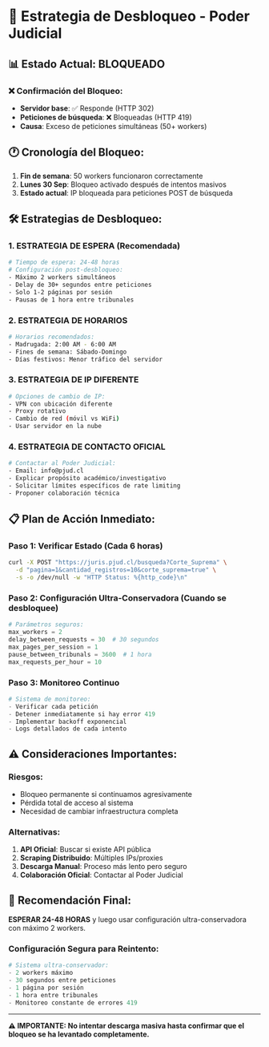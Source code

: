 # 🚨 Estrategia de Desbloqueo - Poder Judicial

## 📊 **Estado Actual: BLOQUEADO**

### ❌ **Confirmación del Bloqueo:**
- **Servidor base**: ✅ Responde (HTTP 302)
- **Peticiones de búsqueda**: ❌ Bloqueadas (HTTP 419)
- **Causa**: Exceso de peticiones simultáneas (50+ workers)

## 🕐 **Cronología del Bloqueo:**

1. **Fin de semana**: 50 workers funcionaron correctamente
2. **Lunes 30 Sep**: Bloqueo activado después de intentos masivos
3. **Estado actual**: IP bloqueada para peticiones POST de búsqueda

## 🛠️ **Estrategias de Desbloqueo:**

### **1. ESTRATEGIA DE ESPERA (Recomendada)**
```bash
# Tiempo de espera: 24-48 horas
# Configuración post-desbloqueo:
- Máximo 2 workers simultáneos
- Delay de 30+ segundos entre peticiones
- Solo 1-2 páginas por sesión
- Pausas de 1 hora entre tribunales
```

### **2. ESTRATEGIA DE HORARIOS**
```bash
# Horarios recomendados:
- Madrugada: 2:00 AM - 6:00 AM
- Fines de semana: Sábado-Domingo
- Días festivos: Menor tráfico del servidor
```

### **3. ESTRATEGIA DE IP DIFERENTE**
```bash
# Opciones de cambio de IP:
- VPN con ubicación diferente
- Proxy rotativo
- Cambio de red (móvil vs WiFi)
- Usar servidor en la nube
```

### **4. ESTRATEGIA DE CONTACTO OFICIAL**
```bash
# Contactar al Poder Judicial:
- Email: info@pjud.cl
- Explicar propósito académico/investigativo
- Solicitar límites específicos de rate limiting
- Proponer colaboración técnica
```

## 📋 **Plan de Acción Inmediato:**

### **Paso 1: Verificar Estado (Cada 6 horas)**
```bash
curl -X POST "https://juris.pjud.cl/busqueda?Corte_Suprema" \
  -d "pagina=1&cantidad_registros=10&corte_suprema=true" \
  -s -o /dev/null -w "HTTP Status: %{http_code}\n"
```

### **Paso 2: Configuración Ultra-Conservadora (Cuando se desbloquee)**
```python
# Parámetros seguros:
max_workers = 2
delay_between_requests = 30  # 30 segundos
max_pages_per_session = 1
pause_between_tribunals = 3600  # 1 hora
max_requests_per_hour = 10
```

### **Paso 3: Monitoreo Continuo**
```python
# Sistema de monitoreo:
- Verificar cada petición
- Detener inmediatamente si hay error 419
- Implementar backoff exponencial
- Logs detallados de cada intento
```

## ⚠️ **Consideraciones Importantes:**

### **Riesgos:**
- Bloqueo permanente si continuamos agresivamente
- Pérdida total de acceso al sistema
- Necesidad de cambiar infraestructura completa

### **Alternativas:**
1. **API Oficial**: Buscar si existe API pública
2. **Scraping Distribuido**: Múltiples IPs/proxies
3. **Descarga Manual**: Proceso más lento pero seguro
4. **Colaboración Oficial**: Contactar al Poder Judicial

## 🎯 **Recomendación Final:**

**ESPERAR 24-48 HORAS** y luego usar configuración ultra-conservadora con máximo 2 workers.

### **Configuración Segura para Reintento:**
```python
# Sistema ultra-conservador:
- 2 workers máximo
- 30 segundos entre peticiones
- 1 página por sesión
- 1 hora entre tribunales
- Monitoreo constante de errores 419
```

---

**⚠️ IMPORTANTE: No intentar descarga masiva hasta confirmar que el bloqueo se ha levantado completamente.**







